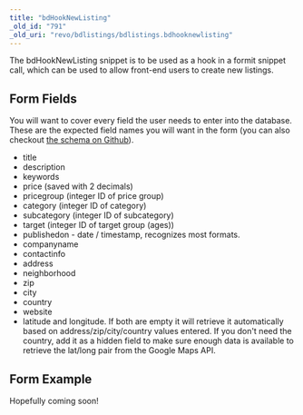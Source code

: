 ```yaml
---
title: "bdHookNewListing"
_old_id: "791"
_old_uri: "revo/bdlistings/bdlistings.bdhooknewlisting"
---
```


The bdHookNewListing snippet is to be used as a hook in a formit snippet call, which can be used to allow front-end users to create new listings.

## Form Fields

You will want to cover every field the user needs to enter into the database. These are the expected field names you will want in the form (you can also checkout [the schema on Github](https://github.com/Mark-H/bdListings/blob/master/_build/schema/bdlistings.mysql.schema.xml)).

- title
- description
- keywords
- price (saved with 2 decimals)
- pricegroup (integer ID of price group)
- category (integer ID of category)
- subcategory (integer ID of subcategory)
- target (integer ID of target group (ages))
- publishedon - date / timestamp, recognizes most formats.
- companyname
- contactinfo
- address
- neighborhood
- zip
- city
- country
- website
- latitude and longitude. If both are empty it will retrieve it automatically based on address/zip/city/country values entered. If you don't need the country, add it as a hidden field to make sure enough data is available to retrieve the lat/long pair from the Google Maps API.

## Form Example

Hopefully coming soon!